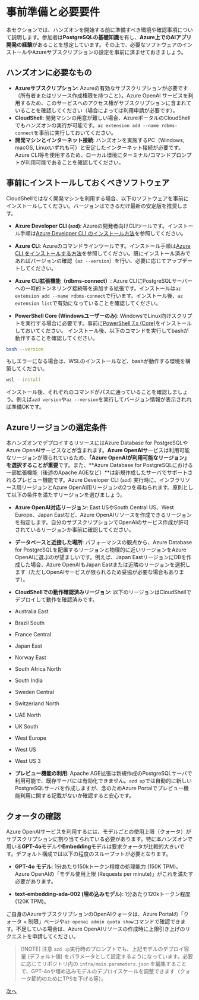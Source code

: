 # 事前準備と必要要件

本セクションでは、ハンズオンを開始する前に準備すべき環境や確認事項について説明します。参加者は**PostgreSQLの基礎知識**を有し、**Azure上でのAIアプリ開発の経験**があることを想定しています。その上で、必要なソフトウェアのインストールやAzureサブスクリプションの設定を事前に済ませておきましょう。

## ハンズオンに必要なもの
- **Azureサブスクリプション**: Azureの有効なサブスクリプションが必要です（所有者またはリソース作成権限を持つこと）。Azure OpenAI サービスを利用するため、このサービスへのアクセス権がサブスクリプションに含まれていることを確認してください（場合によっては利用申請が必要です）。
- **CloudShell**: 開発マシンの用意が難しい場合、AzureポータルのCloudShellでもハンズオンの実行が可能です。`az extension add --name rdbms-connect`を事前に実行しておいてください。
- **開発マシンとインターネット接続**: ハンズオンを実施するPC（Windows, macOS, Linuxいずれも可）と安定したインターネット接続が必要です。Azure CLI等を使用するため、ローカル環境にターミナル/コマンドプロンプトが利用可能であることを確認してください。

## 事前にインストールしておくべきソフトウェア

CloudShellではなく開発マシンを利用する場合、以下のソフトウェアを事前にインストールしてください。バージョンはできるだけ最新の安定版を推奨します。

- **Azure Developer CLI (`azd`)**: Azureの開発者向けCLIツールです。インストール手順は[Azure Developer CLI のインストール方法](https://learn.microsoft.com/ja-jp/azure/developer/azure-developer-cli/install-azd?tabs=winget-windows%2Cbrew-mac%2Cscript-linux&pivots=os-linux)を参照してください。

- **Azure CLI**: Azureのコマンドラインツールです。インストール手順は[Azure CLI をインストールする方法](https://learn.microsoft.com/ja-jp/cli/azure/install-azure-cli?view=azure-cli-latest)を参照してください。既にインストール済みであればバージョンの確認（`az --version`）を行い、必要に応じてアップデートしてください。

- **Azure CLI拡張機能（rdbms-connect）**: Azure CLIにPostgreSQLサーバーへの一時的トンネリング接続等を追加する拡張です。インストールは`az extension add --name rdbms-connect`で行います。インストール後、`az extension list`で有効になっていることを確認してください。

- **PowerShell Core (Windowsユーザーのみ)**: WindowsでLinux向けスクリプトを実行する場合に必要です。事前に[PowerShell 7.x (Core)](https://learn.microsoft.com/ja-jp/powershell/scripting/install/installing-powershell-on-windows?view=powershell-7.5)をインストールしておいてください。
インストール後、以下のコマンドを実行してbashが動作することを確認してください。
```sh
bash --version
```
もしエラーになる場合は、WSLのインストールなど、bashが動作する環境を構築してください。
```sh
wsl --install
```

インストール後、それぞれのコマンドがパスに通っていることを確認しましょう。例えば`azd version`や`az --version`を実行してバージョン情報が表示されれば準備OKです。

## Azureリージョンの選定条件

本ハンズオンでデプロイするリソースにはAzure Database for PostgreSQLやAzure OpenAIサービスなどが含まれます。**Azure OpenAI**サービスは利用可能なリージョンが限られているため、**「Azure OpenAIが利用可能なリージョン」を選択することが重要**です。また、**Azure Database for PostgreSQLにおける一部拡張機能（後述のApache AGEなど）**は新規作成したサーバでサポートされるプレビュー機能です。Azure Developer CLI (`azd`) 実行時に、インフラリソース用リージョンとAzure OpenAI用リージョンの2つを尋ねられます。原則として以下の条件を満たすリージョンを選びましょう。

- **Azure OpenAI対応リージョン**: East USやSouth Central US、West Europe、Japan Eastなど、Azure OpenAIリソースを作成できるリージョンを指定します。自分のサブスクリプションでOpenAIのサービス作成が許可されているリージョンか事前に確認してください。

- **データベースと近接した場所**: パフォーマンスの観点から、Azure Database for PostgreSQLを配置するリージョンと物理的に近いリージョンをAzure OpenAIに選ぶのが望ましいです。例えば、Japan EastリージョンにDBを作成した場合、Azure OpenAIもJapan Eastまたは近隣のリージョンを選択します（ただしOpenAIサービスが限られるため妥協が必要な場合もあります）。

- **CloudShellでの動作確認済みリージョン**: 以下のリージョンはCloudShellでデプロイして動作を確認済みです。
 - Australia East
 - Brazil South
 - France Central
 - Japan East
 - Norway East
 - South Africa North
 - South India
 - Sweden Central
 - Switzerland North
 - UAE North
 - UK South
 - West Europe
 - West US
 - West US 3

- **プレビュー機能の利用**: Apache AGE拡張は新規作成のPostgreSQLサーバで利用可能で、既存サーバには有効化できません。`azd up`では自動的に新しいPostgreSQLサーバを作成しますが、念のためAzure Portalでプレビュー機能利用に関する記載がないか確認すると安心です。

## クォータの確認

Azure OpenAIサービスを利用するには、モデルごとの使用上限（クォータ）がサブスクリプションに割り当てられている必要があります。特に本ハンズオンで用いる**GPT-4o**モデルや**Embedding**モデルは要求クォータが比較的大きいです。デフォルト構成では以下の程度のスループットが必要となります。

- **GPT-4o モデル**: 1分あたり150kトークン程度の処理能力 (150K TPM)。Azure OpenAIの「モデル使用上限 (Requests per minute)」がこれを満たす必要があります。

- **text-embedding-ada-002 (埋め込みモデル)**: 1分あたり120kトークン程度 (120K TPM)。

ご自身のAzureサブスクリプションのOpenAIクォータは、Azure Portalの「クォータ + 制限」ページや`az openai admin quota show`コマンドで確認できます。不足している場合は、Azure OpenAIリソースの作成時に上限引き上げのリクエストを申請してください。

> [!NOTE] 注意
> `azd up`実行時のプロンプトでも、上記モデルのデプロイ容量 (デフォルト値) をパラメータとして設定するようになっています。必要に応じてリポジトリ内の `infra/main.parameters.json` を編集することで、GPT-4oや埋め込みモデルのデプロイスケールを調整できます（クォータ節約のためにTPSを下げる等）。

[次へ](01-Introduction.md)
